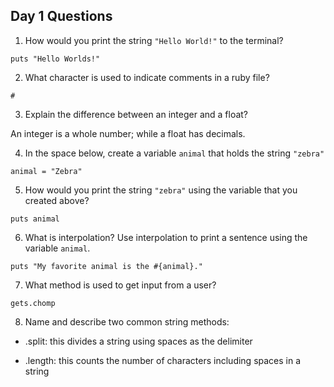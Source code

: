 ## Day 1 Questions

1. How would you print the string `"Hello World!"` to the terminal? 

`puts "Hello Worlds!"`

2. What character is used to indicate comments in a ruby file? 

`#`

3. Explain the difference between an integer and a float? 

An integer is a whole number; while a float has decimals.

4. In the space below, create a variable `animal` that holds the string `"zebra"`
```
animal = "Zebra"
```
5. How would you print the string `"zebra"` using the variable that you created above?
```
puts animal
```
6. What is interpolation? Use interpolation to print a sentence using the variable `animal`.
```
puts "My favorite animal is the #{animal}."
```
7. What method is used to get input from a user?

`gets.chomp`

8. Name and describe two common string methods:

* .split: this divides a string using spaces as the delimiter

* .length: this counts the number of characters including spaces in a string
